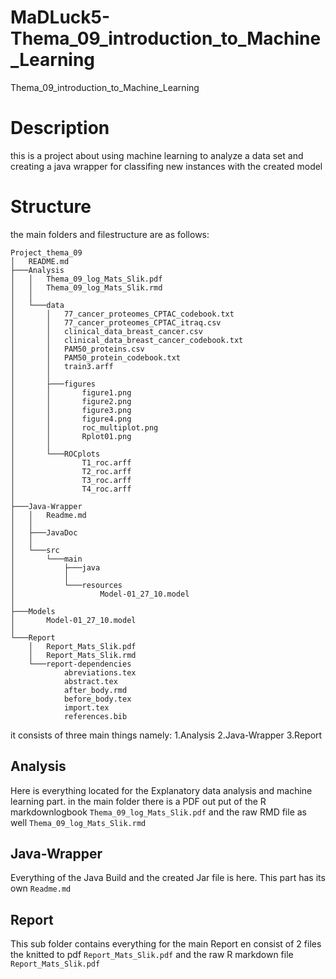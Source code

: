 # MaDLuck5-Thema_09_introduction_to_Machine_Learning
Thema_09_introduction_to_Machine_Learning

# Description
this is a project about using machine learning to analyze a data set and creating a java wrapper for classifing new instances with the created model


# Structure
the main folders and filestructure are as follows:
```
Project_thema_09
│   README.md
├───Analysis
│   │   Thema_09_log_Mats_Slik.pdf
│   │   Thema_09_log_Mats_Slik.rmd
│   │
│   └───data
│       │   77_cancer_proteomes_CPTAC_codebook.txt
│       │   77_cancer_proteomes_CPTAC_itraq.csv
│       │   clinical_data_breast_cancer.csv
│       │   clinical_data_breast_cancer_codebook.txt
│       │   PAM50_proteins.csv
│       │   PAM50_protein_codebook.txt
│       │   train3.arff
│       │
│       ├───figures
│       │       figure1.png
│       │       figure2.png
│       │       figure3.png
│       │       figure4.png
│       │       roc_multiplot.png
│       │       Rplot01.png
│       │
│       └───ROCplots
│               T1_roc.arff
│               T2_roc.arff
│               T3_roc.arff
│               T4_roc.arff
│
├───Java-Wrapper
│   │   Readme.md
│   │
│   ├───JavaDoc
│   │
│   └───src
│       └───main
│           ├───java
│           │
│           └───resources
│                   Model-01_27_10.model
│
├───Models
│       Model-01_27_10.model
│
└───Report
    │   Report_Mats_Slik.pdf
    │   Report_Mats_Slik.rmd
    └───report-dependencies
            abreviations.tex
            abstract.tex
            after_body.rmd
            before_body.tex
            import.tex
            references.bib
```

it consists of three main things namely: 1.Analysis 2.Java-Wrapper 3.Report

## Analysis
Here is everything located for the Explanatory data analysis and machine learning part.
in the main folder there is a PDF out put of the R markdownlogbook ```Thema_09_log_Mats_Slik.pdf``` and the raw RMD file as well ```Thema_09_log_Mats_Slik.rmd```

## Java-Wrapper
Everything of the Java Build and the created Jar file is here.
This part has its own ```Readme.md```

## Report
This sub folder contains everything for the main Report en consist of 2 files the knitted to pdf ```Report_Mats_Slik.pdf``` and the raw R markdown file ```Report_Mats_Slik.pdf```
